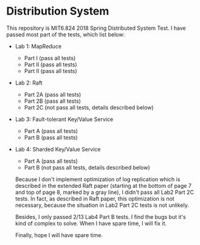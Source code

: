 # Distribution System
This repository is MIT6.824 2018 Spring Distributed System Test. I have passed most part of the tests, which list below:  
* Lab 1: MapReduce
   * Part I (pass all tests)
   * Part II (pass all tests)
   * Part II (pass all tests)
* Lab 2: Raft 
   * Part 2A (pass all tests)
   * Part 2B (pass all tests)
   * Part 2C (not pass all tests, details described below)
* Lab 3: Fault-tolerant Key/Value Service
   * Part A (pass all tests)
   * Part B (pass all tests)
* Lab 4: Sharded Key/Value Service
   * Part A (pass all tests)
   * Part B (not pass all tests, details described below)
   
   Because I don't implement optimization of log replication which is described in the extended Raft paper (starting at the bottom of page 7 and top of page 8, marked by a gray line), I didn't pass all Lab2 Part 2C tests. In fact, as described in Raft paper, this optimization is not necessary, because the situation in Lab2 Part 2C tests is not unlikely.
   
   Besides, I only passed 2/13 Lab4 Part B tests. I find the bugs but it's kind of complex to solve. When I have spare time, I will fix it.
   
   Finally, hope I will have spare time.
